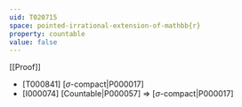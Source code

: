 ```yaml
---
uid: T020715
space: pointed-irrational-extension-of-mathbb{r}
property: countable
value: false
---
```

[[Proof]]

* [T000841] [$\sigma$-compact|P000017]
* [I000074] [Countable|P000057] => [$\sigma$-compact|P000017]

